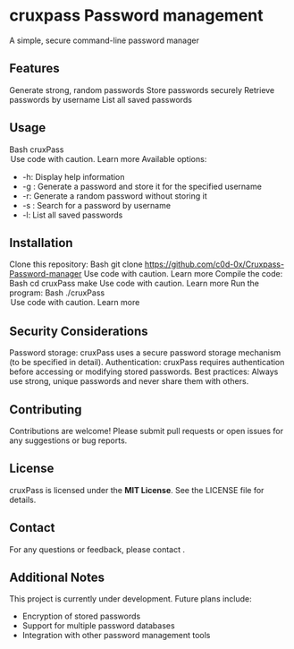 # cruxpass Password management

A simple, secure command-line password manager

## Features

Generate strong, random passwords
Store passwords securely
Retrieve passwords by username
List all saved passwords

## Usage

Bash
cruxPass <option> <argument>
Use code with caution. Learn more
Available options:

 + -h: Display help information
 + -g <password> <username>: Generate a password and store it for the specified username
 + -r: Generate a random password without storing it
 + -s <username>: Search for a password by username
 + -l: List all saved passwords

## Installation

Clone this repository:
Bash
git clone https://github.com/c0d-0x/Cruxpass-Password-manager
Use code with caution. Learn more
Compile the code:
Bash
cd cruxPass
make
Use code with caution. Learn more
Run the program:
Bash
./cruxPass <option> <argument>
Use code with caution. Learn more

## Security Considerations

Password storage: cruxPass uses a secure password storage mechanism (to be specified in detail).
Authentication: cruxPass requires authentication before accessing or modifying stored passwords.
Best practices: Always use strong, unique passwords and never share them with others.

## Contributing

Contributions are welcome! Please submit pull requests or open issues for any suggestions or bug reports.

## License

cruxPass is licensed under the **MIT License**. See the LICENSE file for details.

## Contact

For any questions or feedback, please contact <your-email>.

## Additional Notes

This project is currently under development.
Future plans include:
- Encryption of stored passwords
- Support for multiple password databases
- Integration with other password management tools
